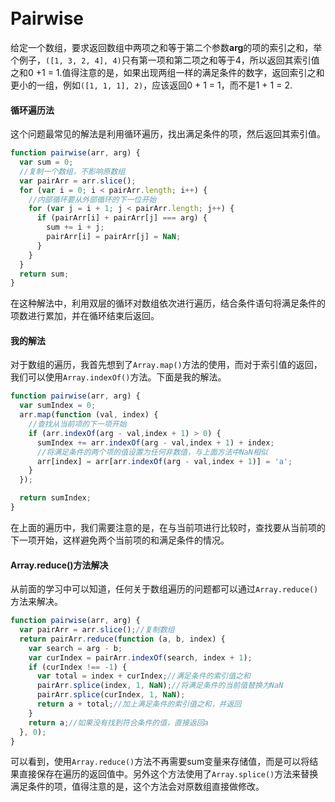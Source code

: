 <style>
body {
  padding: 20px 0;
}
</style>

# Pairwise
给定一个数组，要求返回数组中两项之和等于第二个参数**arg**的项的索引之和，举个例子，`([1, 3, 2, 4], 4)`只有第一项和第二项之和等于4，所以返回其索引值之和0 +1  = 1.值得注意的是，如果出现两组一样的满足条件的数字，返回索引之和更小的一组，例如`([1, 1, 1], 2)`，应该返回0 + 1 = 1，而不是1 + 1 = 2.<!-- more -->

#### 循环遍历法

这个问题最常见的解法是利用循环遍历，找出满足条件的项，然后返回其索引值。
``` javascript
function pairwise(arr, arg) {
  var sum = 0;
  //复制一个数组，不影响原数组
  var pairArr = arr.slice();
  for (var i = 0; i < pairArr.length; i++) {
    //内部循环要从外部循环的下一位开始
    for (var j = i + 1; j < pairArr.length; j++) {
      if (pairArr[i] + pairArr[j] === arg) {
        sum += i + j;
        pairArr[i] = pairArr[j] = NaN;
      }
    }
  }
  return sum;
}
```
在这种解法中，利用双层的循环对数组依次进行遍历，结合条件语句将满足条件的项数进行累加，并在循环结束后返回。

#### 我的解法
对于数组的遍历，我首先想到了`Array.map()`方法的使用，而对于索引值的返回，我们可以使用`Array.indexOf()`方法。下面是我的解法。
``` javascript
function pairwise(arr, arg) {
  var sumIndex = 0;
  arr.map(function (val, index) {
    //查找从当前项的下一项开始
    if (arr.indexOf(arg - val,index + 1) > 0) {
      sumIndex += arr.indexOf(arg - val,index + 1) + index;
      //将满足条件的两个项的值设置为任何非数值，与上面方法中NaN相似
      arr[index] = arr[arr.indexOf(arg - val,index + 1)] = 'a';
    }
  });

  return sumIndex;
}
```
在上面的遍历中，我们需要注意的是，在与当前项进行比较时，查找要从当前项的下一项开始，这样避免两个当前项的和满足条件的情况。

#### Array.reduce()方法解决
从前面的学习中可以知道，任何关于数组遍历的问题都可以通过`Array.reduce()`方法来解决。
``` javascript
function pairwise(arr, arg) {
  var pairArr = arr.slice();//复制数组
  return pairArr.reduce(function (a, b, index) {
    var search = arg - b;
    var curIndex = pairArr.indexOf(search, index + 1);
    if (curIndex !== -1) {
      var total = index + curIndex;//满足条件的索引值之和
      pairArr.splice(index, 1, NaN);//将满足条件的当前值替换为NaN
      pairArr.splice(curIndex, 1, NaN);
      return a + total;//加上满足条件的索引值之和，并返回
    }
    return a;//如果没有找到符合条件的值，直接返回a
  }, 0);
}
```
可以看到，使用`Array.reduce()`方法不再需要sum变量来存储值，而是可以将结果直接保存在遍历的返回值中。另外这个方法使用了`Array.splice()`方法来替换满足条件的项，值得注意的是，这个方法会对原数组直接做修改。
